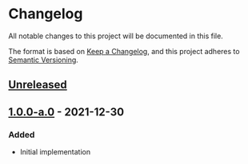 # Changelog

All notable changes to this project will be documented in this file.

The format is based on [Keep a Changelog](https://keepachangelog.com/en/1.0.0/),
and this project adheres to
[Semantic Versioning](https://semver.org/spec/v2.0.0.html).

## [Unreleased]

## [1.0.0-a.0] - 2021-12-30

### Added

- Initial implementation

[unreleased]:
  https://github.com/jordanbtucker/ffviir-data-editor/compare/1.0.0-a.0...HEAD
[1.0.0-a.0]:
  https://github.com/jordanbtucker/ffviir-data-editor/releases/tag/1.0.0-a.0
